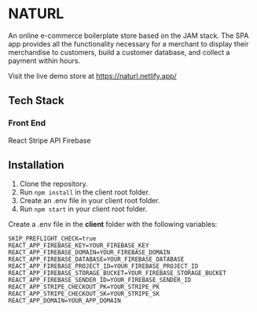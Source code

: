 # NATURL

An online e-commerce boilerplate store based on the JAM stack. The SPA app provides all the functionality necessary for a merchant to display their merchandise to customers, build a customer database, and collect a payment within hours. 

Visit the live demo store at https://naturl.netlify.app/ 

## Tech Stack

### Front End

React
Stripe API
Firebase

## Installation

1. Clone the repository.
2. Run `npm install` in the client root folder.
3. Create an .env file in your client root folder.
4. Run `npm start` in your client root folder.

Create a .env file in the **client** folder with the following variables: 

    SKIP_PREFLIGHT_CHECK=true
    REACT_APP_FIREBASE_KEY=YOUR_FIREBASE_KEY
    REACT_APP_FIREBASE_DOMAIN=YOUR_FIREBASE_DOMAIN
    REACT_APP_FIREBASE_DATABASE=YOUR_FIREBASE_DATABASE
    REACT_APP_FIREBASE_PROJECT_ID=YOUR_FIREBASE_PROJECT_ID
    REACT_APP_FIREBASE_STORAGE_BUCKET=YOUR_FIREBASE_STORAGE_BUCKET
    REACT_APP_FIREBASE_SENDER_ID=YOUR_FIREBASE_SENDER_ID
    REACT_APP_STRIPE_CHECKOUT_PK=YOUR_STRIPE_PK
    REACT_APP_STRIPE_CHECKOUT_SK=YOUR_STRIPE_SK
    REACT_APP_DOMAIN=YOUR_APP_DOMAIN
